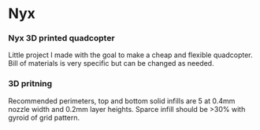 # Nyx
### Nyx 3D printed quadcopter
Little project I made with the goal to make a cheap and flexible quadcopter.
Bill of materials is very specific but can be changed as needed.
### 3D pritning
Recommended perimeters, top and bottom solid infills are 5 at 0.4mm nozzle width and 0.2mm layer heights.
Sparce infill should be >30% with gyroid of grid pattern.
